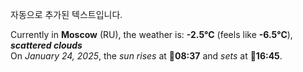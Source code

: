 
자동으로 추가된 텍스트입니다.

<!--START_SECTION:weather:moscow-->
Currently in **Moscow** (RU), the weather is: **-2.5°C** (feels like **-6.5°C**), ***scattered clouds***<br/>
On *January 24, 2025*, the *sun rises* at 🌅**08:37** and *sets* at 🌇**16:45**.
<!--END_SECTION:weather-->

